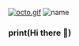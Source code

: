 [![octo.gif](https://i.postimg.cc/bNKvzPW2/octo.gif)](https://postimg.cc/WhwVnB22)  ![name](https://user-images.githubusercontent.com/72008078/172392003-d834cc52-f2bf-4a38-82ab-103b789279b3.svg)
### print(Hi there 👋)

<!--
**MiguelLm84/MiguelLm84** is a ✨ _special_ ✨ repository because its `README.md` (this file) appears on your GitHub profile.

Here are some ideas to get you started:

- 🔭 I’m currently working on ...
- 🌱 I’m currently learning ...
- 👯 I’m looking to collaborate on ...
- 🤔 I’m looking for help with ...
- 💬 Ask me about ...
- 📫 How to reach me: ...
- 😄 Pronouns: ...
- ⚡ Fun fact: ...
-->
